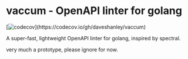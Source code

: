 # vaccum - OpenAPI linter for golang
[![codecov](https://codecov.io/gh/daveshanley/vaccum/branch/main/graph/badge.svg?)](https://codecov.io/gh/daveshanley/vaccum)

A super-fast, lightweight OpenAPI linter for golang, inspired by spectral.

very much a prototype, please ignore for now.

